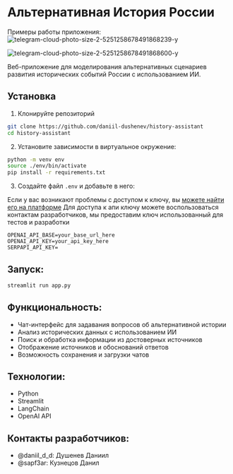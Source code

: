 # Альтернативная История России

Примеры работы приложения: 
![telegram-cloud-photo-size-2-5251258678491868239-y](https://github.com/user-attachments/assets/c0c129d2-8c1a-494d-93f7-8a5d8c32fff1)

![telegram-cloud-photo-size-2-5251258678491868600-y](https://github.com/user-attachments/assets/f7019cc2-77df-4855-8cdf-676f0d2eb636)


Веб-приложение для моделирования альтернативных сценариев развития исторических событий России с использованием ИИ.

## Установка



1. Клонируйте репозиторий
```bash
git clone https://github.com/daniil-dushenev/history-assistant
cd history-assistant
```
2. Установите зависимости в виртуальное окружение:
```bash
python -m venv env
source ./env/bin/activate
pip install -r requirements.txt
```
3. Создайте файл `.env` и добавьте в него:

Если у вас возникают проблемы с доступом к ключу, вы [можете найти его на платформе](https://help.openai.com/en/articles/4936850-where-do-i-find-my-openai-api-key)
Для доступа к апи ключу можете воспользоваться контактам разработчиков, мы предоставим ключ использованный для тестов и разработки
```
OPENAI_API_BASE=your_base_url_here
OPENAI_API_KEY=your_api_key_here
SERPAPI_API_KEY=
```

## Запуск:

```bash
streamlit run app.py
```

## Функциональность:

- Чат-интерфейс для задавания вопросов об альтернативной истории
- Анализ исторических данных с использованием ИИ
- Поиск и обработка информации из достоверных источников
- Отображение источников и обоснований ответов
- Возможность сохранения и загрузки чатов

## Технологии:

- Python
- Streamlit
- LangChain
- OpenAI API

## Контакты разработчиков:

- @daniil_d_d: Душенев Даниил
- @sapf3ar: Кузнецов Данил
